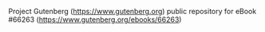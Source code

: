 Project Gutenberg (https://www.gutenberg.org) public repository for
eBook #66263 (https://www.gutenberg.org/ebooks/66263)
